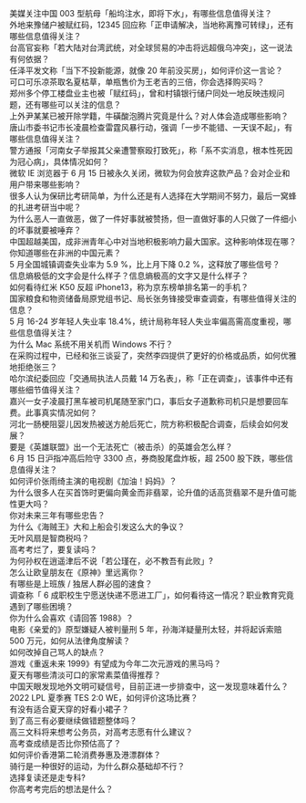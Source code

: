 美媒关注中国 003 型航母「船坞注水，即将下水」，有哪些信息值得关注？  
外地来豫储户被赋红码，12345 回应称「正申请解决，当地称离豫可转绿」，还有哪些信息值得关注？  
台高官妄称「若大陆对台湾武统，对全球贸易的冲击将远超俄乌冲突」，这一说法有何依据？  
任泽平发文称「当下不投新能源，就像 20 年前没买房」，如何评价这一言论？  
可口可乐凉茶取名夏枯草，单瓶售价为王老吉的三倍，你会选择购买吗？  
郑州多个停工楼盘业主也被「赋红码」，曾和村镇银行储户同处一地反映违规问题，还有哪些可以关注的信息？  
上外尹某某已被开除学籍，牛磺酸泡腾片究竟是什么？对人体会造成哪些影响？  
唐山市委书记市长凌晨检查雷霆风暴行动，强调「一步不能错、一天误不起」，有哪些信息值得关注？  
警方通报「河南女子举报其父亲遭警察殴打致死」，称「系不实消息，根本性死因为冠心病」，具体情况如何？  
微软 IE 浏览器于 6 月 15 日被永久关闭，微软为何会放弃这款产品？会对企业和用户带来哪些影响？  
很多人认为保研比考研简单，为什么还是有人选择在大学期间不努力，最后一窝蜂的扎进考研当中呢？  
为什么恶人一直做恶，做了一件好事就被赞扬，但一直做好事的人只做了一件细小的坏事就要被唾弃？  
中国超越美国，成非洲青年心中对当地积极影响力最大国家。这种影响体现在哪？你知道哪些在非洲的中国元素？  
5 月全国城镇调查失业率为 5.9 %，比上月下降 0.2 %，这释放了哪些信号？  
信息熵极低的文字会是什么样子？信息熵极高的文字又是什么样子？  
如何看待红米 K50 反超 iPhone13，称为京东榜单排名第一的手机？  
国家粮食和物资储备局原党组书记、局长张务锋接受审查调查，有哪些值得关注的信息？  
5 月 16-24 岁年轻人失业率 18.4%，统计局称年轻人失业率偏高需高度重视，哪些信息值得关注？  
为什么 Mac 系统不用关机而 Windows 不行？  
在采购过程中，已经和张三谈妥了，突然李四提供了更好的价格或品质，如何优雅地拒绝张三？  
哈尔滨纪委回应「交通局执法人员戴 14 万名表」，称「正在调查」，该事件中还有哪些细节值得关注？  
嘉兴一女子凌晨打黑车被司机尾随至家门口，事后女子道歉称司机只是想要回车费。此事真实情况如何？  
河北一肠梗阻婴儿因发热被送方舱后死亡，院方称积极配合调查，后续会如何发展？  
要是《英雄联盟》出一个无法死亡（被击杀）的英雄会怎么样？  
6 月 15 日沪指冲高后险守 3300 点，券商股尾盘炸板，超 2500 股下跌，哪些信息值得关注？  
如何评价张雨绮主演的电视剧《加油！妈妈》？  
为什么很多人在买首饰时更偏向黄金而非翡翠，论升值的话高货翡翠不是升值可能性更大吗？  
你对未来三年有哪些忠告？  
为什么《海贼王》大和上船会引发这么大的争议？  
无叶风扇是智商税吗？  
高考考烂了，要复读吗？  
为何孙权在逍遥津后不说「若公瑾在，必不教吾有此败」?  
怎么让欧皇朋友在《原神》里远离你？  
有哪些是上班族 / 独居人群必囤的速食？  
调查称「 6 成职校生宁愿送快递不愿进工厂」，如何看待这一情况？职业教育究竟遇到了哪些困境？  
你为什么会喜欢《请回答 1988》？  
电影《亲爱的》原型嫌疑人被判量刑 5 年，孙海洋疑量刑太轻，并将起诉索赔 500 万元，如何从法律角度解读？  
如何改掉自己骂人的缺点？  
游戏《重返未来 1999》有望成为今年二次元游戏的黑马吗？  
夏天有哪些清淡可口的家常素菜值得推荐？  
中国天眼发现地外文明可疑信号，目前正进一步排查中，这一发现意味着什么？  
2022 LPL 夏季赛 TES 2:0 WE，如何评价这场比赛？  
有没有适合夏天穿的好看小裙子？  
到了高三有必要继续做错题整体吗？  
高三文科将来想考公务员，对高考志愿有什么建议？  
高考查成绩是否比你预估高了？  
如何评价香港第二轮消费券惠及港漂群体？  
骑行是一种很好的运动，为什么群众基础却不行？  
选择复读还是走专科?  
你高考考完后的想法是什么？  
